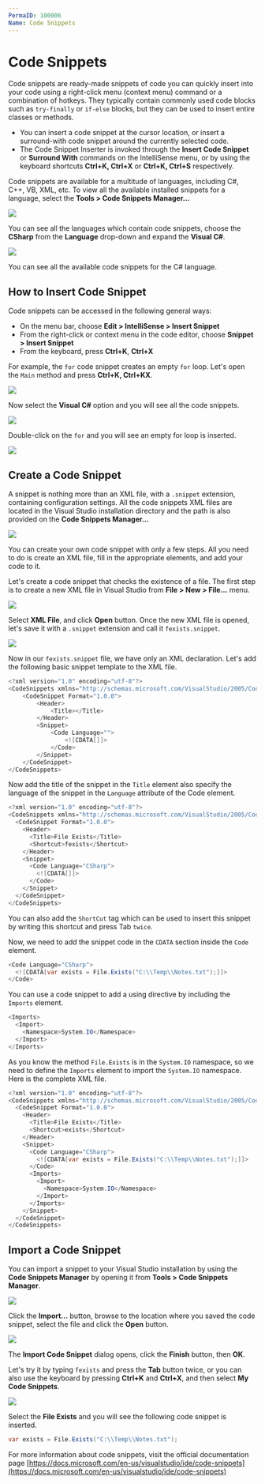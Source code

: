```yaml
---
PermaID: 100006
Name: Code Snippets
---
```


# Code Snippets

Code snippets are ready-made snippets of code you can quickly insert into your code using a right-click menu (context menu) command or a combination of hotkeys. They typically contain commonly used code blocks such as `try-finally` or `if-else` blocks, but they can be used to insert entire classes or methods.

 - You can insert a code snippet at the cursor location, or insert a surround-with code snippet around the currently selected code. 
 - The Code Snippet Inserter is invoked through the **Insert Code Snippet** or **Surround With** commands on the IntelliSense menu, or by using the keyboard shortcuts **Ctrl+K, Ctrl+X** or **Ctrl+K, Ctrl+S** respectively.

Code snippets are available for a multitude of languages, including C#, C++, VB, XML, etc. To view all the available installed snippets for a language, select the **Tools > Code Snippets Manager...** 

<img src="https://raw.githubusercontent.com/zzzprojects/learn-orm/master/tutorials/visual-studio/images/code-snippets-4.png">

You can see all the languages which contain code snippets, choose the **CSharp** from the **Language** drop-down and expand the **Visual C#**.

<img src="https://raw.githubusercontent.com/zzzprojects/learn-orm/master/tutorials/visual-studio/images/code-snippets-5.png">

You can see all the available code snippets for the C# language.

## How to Insert Code Snippet

Code snippets can be accessed in the following general ways:

 - On the menu bar, choose **Edit > IntelliSense > Insert Snippet**
 - From the right-click or context menu in the code editor, choose **Snippet > Insert Snippet**
 - From the keyboard, press **Ctrl+K**, **Ctrl+X**

For example, the `for` code snippet creates an empty `for` loop. Let's open the `Main` method and press **Ctrl+K, Ctrl+KX**.

<img src="https://raw.githubusercontent.com/zzzprojects/learn-orm/master/tutorials/visual-studio/images/code-snippets-1.png">

Now select the **Visual C#** option and you will see all the code snippets.

<img src="https://raw.githubusercontent.com/zzzprojects/learn-orm/master/tutorials/visual-studio/images/code-snippets-2.png">

Double-click on the `for` and you will see an empty for loop is inserted.

<img src="https://raw.githubusercontent.com/zzzprojects/learn-orm/master/tutorials/visual-studio/images/code-snippets-3.png">

## Create a Code Snippet

A snippet is nothing more than an XML file, with a `.snippet` extension, containing configuration settings. All the code snippets XML files are located in the Visual Studio installation directory and the path is also provided on the **Code Snippets Manager...**

<img src="https://raw.githubusercontent.com/zzzprojects/learn-orm/master/tutorials/visual-studio/images/code-snippets-6.png">

You can create your own code snippet with only a few steps. All you need to do is create an XML file, fill in the appropriate elements, and add your code to it.

Let's create a code snippet that checks the existence of a file. The first step is to create a new XML file in Visual Studio from **File > New > File...** menu.

<img src="https://raw.githubusercontent.com/zzzprojects/learn-orm/master/tutorials/visual-studio/images/code-snippets-7.png">

Select **XML File**, and click **Open** button. Once the new XML file is opened, let's save it with a `.snippet` extension and call it `fexists.snippet`.

<img src="https://raw.githubusercontent.com/zzzprojects/learn-orm/master/tutorials/visual-studio/images/code-snippets-8.png">

Now in our `fexists.snippet` file, we have only an XML declaration. Let's add the following basic snippet template to the XML file.

```csharp
<?xml version="1.0" encoding="utf-8"?>
<CodeSnippets xmlns="http://schemas.microsoft.com/VisualStudio/2005/CodeSnippet">
    <CodeSnippet Format="1.0.0">
        <Header>
            <Title></Title>
        </Header>
        <Snippet>
            <Code Language="">
                <![CDATA[]]>
            </Code>
        </Snippet>
    </CodeSnippet>
</CodeSnippets>
```

Now add the title of the snippet in the `Title` element also specify the language of the snippet in the `Language` attribute of the Code element.

```csharp
<?xml version="1.0" encoding="utf-8"?>
<CodeSnippets xmlns="http://schemas.microsoft.com/VisualStudio/2005/CodeSnippet">
  <CodeSnippet Format="1.0.0">
    <Header>
      <Title>File Exists</Title>
      <Shortcut>fexists</Shortcut>
    </Header>
    <Snippet>
      <Code Language="CSharp">
        <![CDATA[]]>
      </Code>
    </Snippet>
  </CodeSnippet>
</CodeSnippets>
``` 

You can also add the `ShortCut` tag which can be used to insert this snippet by writing this shortcut and press Tab `twice`.

Now, we need to add the snippet code in the `CDATA` section inside the `Code` element.

```csharp
<Code Language="CSharp">
  <![CDATA[var exists = File.Exists("C:\\Temp\\Notes.txt");]]>
</Code>
```

You can use a code snippet to add a using directive by including the `Imports` element.

```csharp
<Imports>
  <Import>
    <Namespace>System.IO</Namespace>
  </Import>
</Imports>
``` 

As you know the method `File.Exists` is in the `System.IO` namespace, so we need to define the `Imports` element to import the `System.IO` namespace. Here is the complete XML file.

```csharp
<?xml version="1.0" encoding="utf-8"?>
<CodeSnippets xmlns="http://schemas.microsoft.com/VisualStudio/2005/CodeSnippet">
  <CodeSnippet Format="1.0.0">
    <Header>
      <Title>File Exists</Title>
      <Shortcut>exists</Shortcut>
    </Header>
    <Snippet>
      <Code Language="CSharp">
        <![CDATA[var exists = File.Exists("C:\\Temp\\Notes.txt");]]>
      </Code>
      <Imports>
        <Import>
          <Namespace>System.IO</Namespace>
        </Import>
      </Imports>
    </Snippet>    
  </CodeSnippet>
</CodeSnippets>
```

## Import a Code Snippet

You can import a snippet to your Visual Studio installation by using the **Code Snippets Manager** by opening it from **Tools > Code Snippets Manager**.

<img src="https://raw.githubusercontent.com/zzzprojects/learn-orm/master/tutorials/visual-studio/images/code-snippets-9.png">

Click the **Import...** button, browse to the location where you saved the code snippet, select the file and click the **Open** button.

<img src="https://raw.githubusercontent.com/zzzprojects/learn-orm/master/tutorials/visual-studio/images/code-snippets-10.png">

The **Import Code Snippet** dialog opens, click the **Finish** button, then **OK**.

Let's try it by typing `fexists` and press the **Tab** button twice, or you can also use the keyboard by pressing **Ctrl+K** and **Ctrl+X**, and then select **My Code Snippets**.

<img src="https://raw.githubusercontent.com/zzzprojects/learn-orm/master/tutorials/visual-studio/images/code-snippets-11.png">

Select the **File Exists** and you will see the following code snippet is inserted.

```csharp
var exists = File.Exists("C:\\Temp\\Notes.txt"); 
```

For more information about code snippets, visit the official documentation page [https://docs.microsoft.com/en-us/visualstudio/ide/code-snippets](https://docs.microsoft.com/en-us/visualstudio/ide/code-snippets) 
